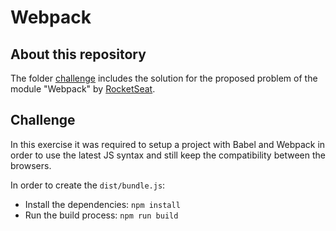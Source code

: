 # Webpack

## About this repository

The folder [challenge](challenge) includes the solution for the proposed problem of the module "Webpack" by [RocketSeat](https://rocketseat.com.br/). 

## Challenge
In this exercise it was required to setup a project with Babel and Webpack in order to use the latest JS syntax and still keep the compatibility between the browsers. 

In order to create the `dist/bundle.js`:
- Install the dependencies: `npm install`
- Run the build process: `npm run build`